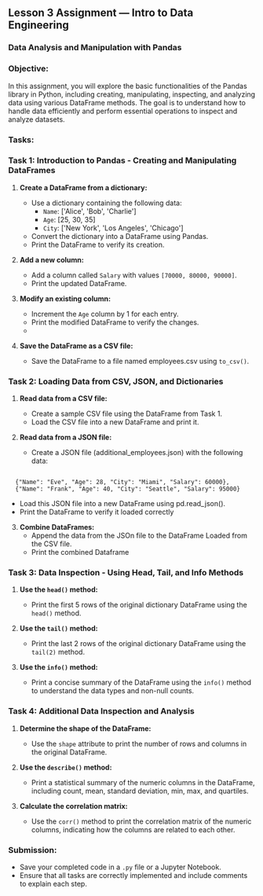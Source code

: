 ## Lesson 3 Assignment — Intro to Data Engineering
### Data Analysis and Manipulation with Pandas

### **Objective:**
In this assignment, you will explore the basic functionalities of the Pandas library in Python, including creating, manipulating, inspecting, and analyzing data using various DataFrame methods. The goal is to understand how to handle data efficiently and perform essential operations to inspect and analyze datasets.

### **Tasks:**

### **Task 1: Introduction to Pandas - Creating and Manipulating DataFrames**
1. **Create a DataFrame from a dictionary:**
   - Use a dictionary containing the following data:
     - `Name`: ['Alice', 'Bob', 'Charlie']
     - `Age`: [25, 30, 35]
     - `City`: ['New York', 'Los Angeles', 'Chicago']
   - Convert the dictionary into a DataFrame using Pandas.
   - Print the DataFrame to verify its creation.

2. **Add a new column:**
   - Add a column called `Salary` with values `[70000, 80000, 90000]`.
   - Print the updated DataFrame.

3. **Modify an existing column:**
   - Increment the `Age` column by 1 for each entry.
   - Print the modified DataFrame to verify the changes.
   - 
4. **Save the DataFrame as a CSV file:**
   - Save the DataFrame to a file named employees.csv using ```to_csv()```.
     

### **Task 2: Loading Data from CSV, JSON, and Dictionaries**
1. **Read data from a CSV file:**
   - Create a sample CSV file using the DataFrame from Task 1.
   - Load the CSV file into a new DataFrame and print it.

2. **Read data from a JSON file:**
   - Create a JSON file (additional_employees.json) with the following data:
     
```

  {"Name": "Eve", "Age": 28, "City": "Miami", "Salary": 60000},
  {"Name": "Frank", "Age": 40, "City": "Seattle", "Salary": 95000}

```
   - Load this JSON file into a new DataFrame using pd.read_json().
   - Print the DataFrame to verify it loaded correctly


3. **Combine DataFrames:**
   - Append the data from the JSOn file to the DataFrame Loaded from the CSV file.
   - Print the combined Dataframe

### **Task 3: Data Inspection - Using Head, Tail, and Info Methods**
1. **Use the `head()` method:**
   - Print the first 5 rows of the original dictionary DataFrame using the `head()` method.

2. **Use the `tail()` method:**
   - Print the last 2 rows of the original dictionary DataFrame using the `tail(2)` method.

3. **Use the `info()` method:**
   - Print a concise summary of the DataFrame using the `info()` method to understand the data types and non-null counts.

### **Task 4: Additional Data Inspection and Analysis**
1. **Determine the shape of the DataFrame:**
   - Use the `shape` attribute to print the number of rows and columns in the original DataFrame.

2. **Use the `describe()` method:**
   - Print a statistical summary of the numeric columns in the DataFrame, including count, mean, standard deviation, min, max, and quartiles.

3. **Calculate the correlation matrix:**
   - Use the `corr()` method to print the correlation matrix of the numeric columns, indicating how the columns are related to each other.

### **Submission:**
- Save your completed code in a `.py` file or a Jupyter Notebook.
- Ensure that all tasks are correctly implemented and include comments to explain each step.
